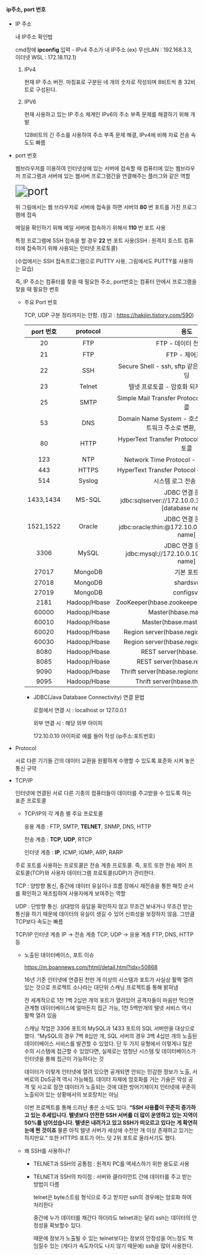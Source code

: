 #### ip주소, port 번호



- IP 주소                 

  내 IP주소 확인법

  cmd창에 **ipconfig** 입력 - IPv4 주소가 내 IP주소 (ex) 무선LAN : 192.168.3.3, 이더넷 WSL : 172.18.112.1)

  1. IPv4                                        

     현재 IP 주소 버전. 마침표로 구분된 네 개의 숫자로 작성되며 8비트씩 총 32비트로 구성된다. 

  2. IPV6

     현재 사용하고 있는 IP 주소 체계인 IPv6의 주소 부족 문제를 해결하기 위해 개발

     128비트의 긴 주소를 사용하여 주소 부족 문제 해결, IPv4에 비해 자료 전송 속도도 빠름

     

- port 번호

  웹브라우저를 이용하여 인터넷상에 있는 서버에 접속할 때 컴퓨터에 있는 웹브라우저 프로그램과 서버에 있는 웹서버 프로그램간을 연결해주는 플러그와 같은 역할

  <img src="https://t1.daumcdn.net/cfile/tistory/991FF14A5B25CC1C1C" alt="port" style="zoom:200%;" />

   위 그림에서는 웹 브라우저로 서버에 접속을 하면 서버의 **80** 번 포트를 가진 프로그램에 접속

  메일을 확인하기 위해 메일 서버에 접속하기 위해서 **110** 번 포트 사용

  특정 프로그램에 SSH 접속을 할 경우 **22** 번 포트 사용(SSH : 원격지 호스트 컴퓨터에 접속하기 위해 사용되는 인터넷 프로토콜)

  (수업에서는 SSH 접속프로그램으로 PUTTY 사용, 그림에서도 PUTTY를 사용하는 모습)

  

  즉, IP 주소는 컴퓨터를 찾을 때 필요한 주소, port번호는 컴퓨터 안에서 프로그램을 찾을 때 필요한 번호

  

  - 주요 Port 번호

    TCP, UDP 구분 정리까지는 안함. (참고 : https://hakjjin.tistory.com/590)
    
    | port 번호 |   protocol   |                             용도                             |
    | :-------: | :----------: | :----------------------------------------------------------: |
    |    20     |     FTP      |                    FTP - 데이터 전송 포트                    |
    |    21     |     FTP      |                        FTP - 제어포트                        |
    |    22     |     SSH      |    Secure Shell - ssh, sftp 같은 프로토콜 및 포트 포워딩     |
    |    23     |    Telnet    |         텔넷 프로토콜 - 암호화 되지 않은 텍스트 통신         |
    |    25     |     SMTP     |    Simple Mail Transfer Protocol - 이메일  전송 프로토콜     |
    |    53     |     DNS      | Domain Name System - 호스트의 도메인 이름을 네트워크 주소로 변환, 반대도 수행 |
    |    80     |     HTTP     |    HyperText Transfer Protocol - 웹 페이지 전송 프로토콜     |
    |    123    |     NTP      |         Network Time Protocol - 시간동기화 프로토콜          |
    |    443    |    HTTPS     |        HyperText Transfer Potocol over Secure Sockets        |
    |    514    |    Syslog    |                  시스템 로그 전송 프로토콜                   |
    | 1433,1434 |    MS-SQL    | JDBC 연결 문법 : jdbc:sqlserver://172.10.0.10:1433;database=[database name]; |
    | 1521,1522 |    Oracle    | JDBC 연결 문법 : jdbc:oracle:thin:@172.10.0.10:1521:[database name] |
    |   3306    |    MySQL     | JDBC 연결 문법 : jdbc:mysql://172.10.0.10:3306/[database name] |
    |   27017   |   MongoDB    |                          기본 포트                           |
    |   27018   |   MongoDB    |                           shardsvr                           |
    |   27019   |   MongoDB    |                          configsvr                           |
    |   2181    | Hadoop/Hbase |        ZooKeeper(hbase.zookeeper.property.clientPort)        |
    |   60000   | Hadoop/Hbase |                  Master(hbase.master.port)                   |
    |   60010   | Hadoop/Hbase |                Master(hbase.master.info.port)                |
    |   60020   | Hadoop/Hbase |         Region server(hbase.regionserver.info.port)          |
    |   60030   | Hadoop/Hbase |         Region server(hbase.regionserver.info.port)          |
    |   8080    | Hadoop/Hbase |                REST server(hbase.rest.port**)                |
    |   8085    | Hadoop/Hbase |              REST server(hbase.rest.info.port*)              |
    |   9090    | Hadoop/Hbase |       Thrift server(hbase.regionserver.thrift.port**)        |
    |   9095    | Hadoop/Hbase |            Thrift server(hbase.thrift.info.port*)            |

    - JDBC(Java Database Connectivity) 연결 문법 

      로컬에서 연결 시 : localhost or 127.0.0.1 

      외부 연결 시 : 해당 외부 아이피

      172.10.0.10 아이피로 예를 들어 작성 (ip주소:포트번호)

    

- Protocol

  서로 다른 기기들 간의 데이터 교환을 원활하게 수행할 수 있도록 표준화 시켜 놓은 통신 규약

  

- TCP/IP

    인터넷에 연결된 서로 다른 기종의 컴퓨터들이 데이터를 주고받을 수 있도록 하는 표준 프로토콜

    - TCP/IP의 각 계층 별 주요 프로토콜

      응용 계층 : FTP, SMTP, **TELNET**, SNMP, DNS, HTTP

      전송 계층 :  **TCP**, **UDP**, RTCP

      인터넷 계층 : **IP**, ICMP, IGMP, ARP, RARP

    

    주로 포트를 사용하는 프로토콜은 전송 계층 프로토콜. 즉, 포트 또한 전송 제어 프로토콜(TCP)와 사용자 데이터그램 프로토콜(UDP)가 관리한다.

    TCP : 양방향 통신, 중간에 데이터 유실이나 흐름 장애시 재전송을 통한 패킷 순서를 확인하고 재조립하여 사용자에게 보여주는 역할

    UDP : 단방향 통신. 상대방의 응답을 확인하지 않고 무조건 보내거나 무조건 받는 통신을 하기 때문에 데이터의 유실이 생길 수 있어 신뢰성을 보장하지 않음. 그만큼 TCP보다 속도는 빠름

    

    TCP/IP 인터넷 계층 IP -> 전송 계층 TCP, UDP -> 응용 계층 FTP, DNS, HTTP 등

    

    

    - 노출된 데이터베이스, 포트 이슈

      https://m.boannews.com/html/detail.html?idx=50868

      16년 기준 인터넷에 연결된 천만 개 이상의 시스템과 포트가 사실상 활짝 열려 있는 것으로 프로젝트 소나라는 대단위 스캐닝 프로젝트를 통해 밝혀냄

      전 세계적으로 1천 1백 2십만 개의 포트가 열려있어 공격자들이 마음만 먹으면 관계형 데이터베이스에 얼마든지 접근 가능, 1천 5백만개의 텔넷 서비스 역시 활짝 열려 있음

      스캐닝 작업은 3306 포트의 MySQL과 1433 포트의 SQL 서버만을 대상으로 했다. “MySQL의 경우 7백 8십만 개, SQL 서버의 경우 3백 4십만 개의 노출된 데이터베이스 서비스를 발견할 수 있었다. 단 두 가지 유형에서 이렇게나 많은 수의 시스템에 접근할 수 있었다면, 실제로는 엄청난 시스템 및 데이터베이스가 인터넷을 통해 접근이 가능하다는 것

      데이터가 이렇게 인터넷에 열려 있으면 공개되면 안되는 민감한 정보가 노출, 서버로의 DoS공격 역시 가능해짐. 데이터 자체에 암호화를 거는 기술은 악성 공격 및 사고로 잠깐 데이터가 노출되는 것에 대한 방어기제이지 인터넷에 꾸준히 노출되어 있는 상황에서의 보호장치는 아님

      이번 프로젝트를 통해 드러난 좋은 소식도 있다. **“SSH 사용률이 꾸준히 증가하고 있는 추세입니다. 텔넷보다 안전한 SSH 서버를 더 많이 운영하고 있는 지역이 50%를 넘어섰습니다. 텔넷은 내려가고 있고 SSH가 떠오르고 있다는 게 확연히 눈에 띈 것이죠** 물론 아직 텔넷 서버가 세상에 수천만 개 이상 존재하고 있기는 하지만요.” 또한 HTTPS 포트가 어느 덧 2위 포트로 올라서기도 했다.

      

    - 왜 SSH를 사용하나?
      - TELNET과 SSH의 공통점 : 원격지 PC를 엑세스하기 위한 용도로 사용

      - TELNET과 SSH의 차이점 : 서버와 클라이언트 간에 데이터를 주고 받는 방법이 다름

        telnet은 byte스트림 형식으로 주고 받지만 ssh의 경우에는 암호화 하여 처리한다

        중간에 누가 데이터를 채간다 하더라도 telnet과는 달리 ssh는 데이터의 안정성을 확보할수 있다.

        때문에 정보가 노출될 수 있는 telnet보다는 정보의 안정성을 어느정도 책임질수 있는 (게다가 속도차이도 나지 않기 때문에) ssh을 많이 사용한다.

      

















